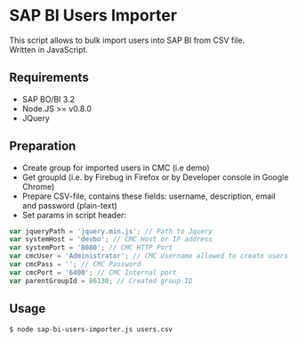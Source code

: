 # SAP BI Users Importer #

This script allows to bulk import users into SAP BI from CSV file.<br />
Written in JavaScript.

## Requirements ##
* SAP BO/BI 3.2
* Node.JS >= v0.8.0
* JQuery

## Preparation ##

* Create group for imported users in CMC (i.e demo)
* Get groupId (i.e. by Firebug in Firefox or by Developer console in Google Chrome)
* Prepare CSV-file, contains these fields: username, description, email and password (plain-text)
* Set params in script header:

```javascript
var jqueryPath = 'jquery.min.js'; // Path to Jquery
var systemHost = 'devbo'; // CMC Host or IP address
var systemPort = '8080'; // CMC HTTP Port
var cmcUser = 'Administrator'; // CMC Username allowed to create users
var cmcPass = ''; // CMC Password
var cmcPort = '6400'; // CMC Internal port
var parentGroupId = 86130; // Created group ID
```  

## Usage ##

`$ node sap-bi-users-importer.js users.csv`